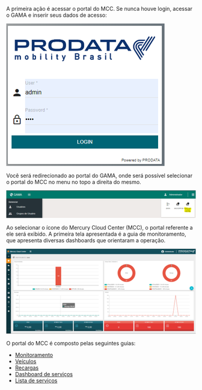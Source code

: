 A primeira ação é acessar o portal do MCC.
Se nunca houve login, acessar o GAMA e inserir seus dados de acesso:


![image.png](/.attachments/image-e8485dae-6d39-4e80-9971-f38e34f1e254.png)


Você será redirecionado ao portal do GAMA, onde será possível selecionar o portal do MCC no menu no topo a direita do mesmo.


![image.png](/.attachments/image-76bbc50e-aed5-4dda-ad62-e71c746fd67a.png)


Ao selecionar o ícone do Mercury Cloud Center (MCC), o portal referente a ele será exibido.
A primeira tela apresentada é a guia de monitoramento, que apresenta diversas dashboards que orientaram a operação.

![image.png](/.attachments/image-5fa6e986-fcb5-4559-92a0-f79196110b4c.png)

O portal do MCC é composto pelas seguintes guias:

- [Monitoramento](/MCC-%2D-Mercury-Cloud-Center/4.-Manual-de-operação)
- [Veículos](/MCC-%2D-Mercury-Cloud-Center/4.-Manual-de-operação/4.3-%2D-Veículos)
- [Recargas](/MCC-%2D-Mercury-Cloud-Center/4.-Manual-de-operação/4.4-%2D-Recargas)
- [Dashboard de serviços](/MCC-%2D-Mercury-Cloud-Center/4.-Manual-de-operação/4.5-%2D-Serviços)
- [Lista de serviços](/MCC-%2D-Mercury-Cloud-Center/4.-Manual-de-operação/4.5-%2D-Lista-de-Serviços)






